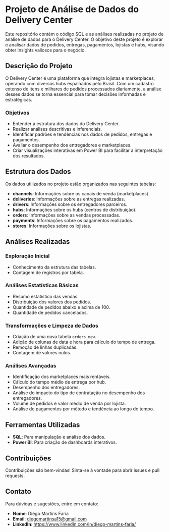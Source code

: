 
# Projeto de Análise de Dados do Delivery Center

Este repositório contém o código SQL e as análises realizadas no projeto de análise de dados para o Delivery Center. O objetivo deste projeto é explorar e analisar dados de pedidos, entregas, pagamentos, lojistas e hubs, visando obter insights valiosos para o negócio.

## Descrição do Projeto

O Delivery Center é uma plataforma que integra lojistas e marketplaces, operando com diversos hubs espalhados pelo Brasil. Com um cadastro extenso de itens e milhares de pedidos processados diariamente, a análise desses dados se torna essencial para tomar decisões informadas e estratégicas.

### Objetivos

- Entender a estrutura dos dados do Delivery Center.
- Realizar análises descritivas e inferenciais.
- Identificar padrões e tendências nos dados de pedidos, entregas e pagamentos.
- Avaliar o desempenho dos entregadores e marketplaces.
- Criar visualizações interativas em Power BI para facilitar a interpretação dos resultados.

## Estrutura dos Dados

Os dados utilizados no projeto estão organizados nas seguintes tabelas:

- **channels**: Informações sobre os canais de venda (marketplaces).
- **deliveries**: Informações sobre as entregas realizadas.
- **drivers**: Informações sobre os entregadores parceiros.
- **hubs**: Informações sobre os hubs (centros de distribuição).
- **orders**: Informações sobre as vendas processadas.
- **payments**: Informações sobre os pagamentos realizados.
- **stores**: Informações sobre os lojistas.

## Análises Realizadas

### Exploração Inicial

- Conhecimento da estrutura das tabelas.
- Contagem de registros por tabela.

### Análises Estatísticas Básicas

- Resumo estatístico das vendas.
- Distribuição dos valores dos pedidos.
- Quantidade de pedidos abaixo e acima de 100.
- Quantidade de pedidos cancelados.

### Transformações e Limpeza de Dados

- Criação de uma nova tabela `orders_new`.
- Adição de colunas de data e hora para cálculo do tempo de entrega.
- Remoção de linhas duplicadas.
- Contagem de valores nulos.

### Análises Avançadas

- Identificação dos marketplaces mais rentáveis.
- Cálculo do tempo médio de entrega por hub.
- Desempenho dos entregadores.
- Análise do impacto do tipo de contratação no desempenho dos entregadores.
- Volume de pedidos e valor médio de venda por lojista.
- Análise de pagamentos por método e tendência ao longo do tempo.

## Ferramentas Utilizadas

- **SQL**: Para manipulação e análise dos dados.
- **Power BI**: Para criação de dashboards interativos.


## Contribuições

Contribuições são bem-vindas! Sinta-se à vontade para abrir issues e pull requests.


## Contato

Para dúvidas e sugestões, entre em contato:

- **Nome**: Diego Martins Faria
- **Email**: diegomartinsa15@gmail.com
- **LinkedIn**: https://www.linkedin.com/in/diego-martins-faria/
